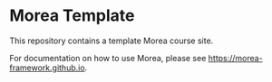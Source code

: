 # Morea Template

This repository contains a template Morea course site.

For documentation on how to use Morea, please see https://morea-framework.github.io.


